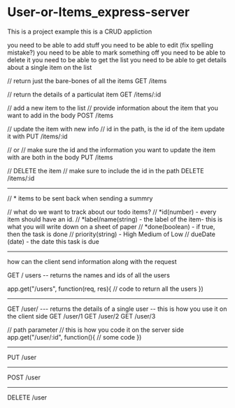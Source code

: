 # User-or-Items_express-server

This is a project example
this is a CRUD appliction

you need to be able to add stuff
you need to be able to edit (fix spelling mistake?)
you need to be able to mark something off
you need to be able to delete it
you need to be able to get the list 
you need to be able to get details about a single item on the list

// return just the bare-bones of all the items
GET /items


// return the details of a particulat item
GET /items/:id


// add a new item to the list
// provide information about the item that you want to add in the body
POST /items


// update the item with new info
// id in the path, is the id of the item update it with
PUT /items/:id

// or
// make sure the id and the information you want to update the item with are both in the body
PUT /items


// DELETE the item
// make sure to include the id in the path
DELETE /items/:id

*********************************************************
// * items to be sent back when sending a summry

// what do we want to track about our todo items?
// *id(number) - every item should have an id.
// *label/name(string) - the label of the item- this is what you will write down on a sheet of paper
// *done(boolean) - if true, then the task is done
// priority(string) - High Medium of Low
// dueDate (date) - the date this task is due



************************************************

how can the client send information along with the request

GET / users  -- returns the names and ids of all the users

app.get("/users", function(req, res){
    // code to return all the users
})

*****************************

GET /user/   --- returns the details of a single user
-- this is how you use it on the client side
GET /user/1
GET /user/2
GET /user/3

// path parameter
// this is how you code it on the server side
app.get("/user/:id", function(){
    // some code
})

********************************

PUT /user

**********************************

POST /user

***************************************

DELETE /user